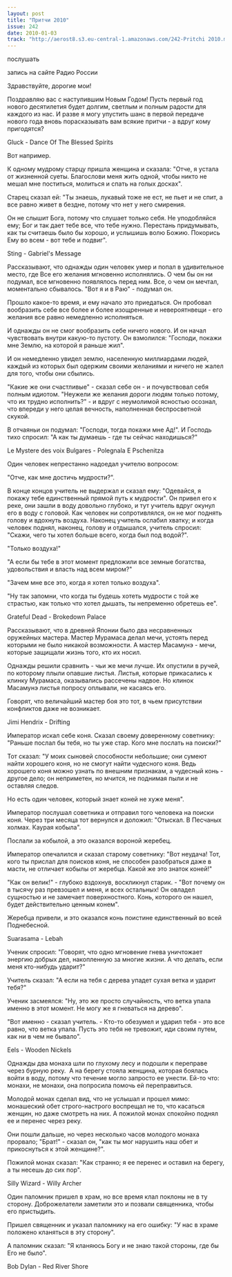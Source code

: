 ```yaml
---
layout: post
title: "Притчи 2010"
issue: 242
date: 2010-01-03
track: "http://aerost8.s3.eu-central-1.amazonaws.com/242-Pritchi 2010.mp3"
---
```


послушать

запись на сайте Радио России

Здравствуйте, дорогие мои!

Поздравляю вас с наступившим Новым Годом! Пусть первый год нового десятилетия будет долгим, светлым и полным радости для каждого из нас. И разве я могу упустить шанс в первой передаче нового года вновь порасказывать вам всякие притчи - а вдруг кому пригодятся?

Gluck - Dance Of The Blessed Spirits

Вот например.

К одному мудрому старцу пришла женщина и сказала: "Отче, я устала от жизненной суеты. Благослови меня жить одной, чтобы никто не мешал мне поститься, молиться и спать на голых досках".

Старец сказал ей: "Ты знаешь, лукавый тоже не ест, не пьет и не спит, а все равно живет в бездне, потому что нет у него смирения.

Он не слышит Бога, потому что слушает только себя. Не уподобляйся ему; Бог и так дает тебе все, что тебе нужно. Перестань придумывать, как ты считаешь было бы хорошо, и услышишь волю Божию. Покорись Ему во всем - вот тебе и подвиг".

Sting - Gabriel's Message

Рассказывают, что однажды один человек умер и попал в удивительное место, где Все его желания мгновенно исполнялись. О чем бы он ни подумал, все мгновенно появлялось перед ним. Все, о чем он мечтал, моментально сбывалось. "Вот я и в Раю" - подумал он.

Прошло какое-то время, и ему начало это приедаться. Он пробовал вообразить себе все более и более изощренные и невероятнвещи - его желания все равно немедленно исполняться.

И однажды он не смог вообразить себе ничего нового. И он начал чувствовать внутри какую-то пустоту. Он взмолился: "Господи, покажи мне Землю, на которой я раньше жил".

И он немедленно увидел землю, населенную миллиардами людей, каждый из которых был одержим своими желаниями и ничего не жалел для того, чтобы они сбылись.

"Какие же они счастливые" - сказал себе он - и почувствовал себя полным идиотом. "Неужели же желания дороги людям только потому, что их трудно исполнить?" - и вдруг с неумолимой ясностью осознал, что впереди у него целая вечность, наполненная беспросветной скукой.

В отчаяньи он подумал: "Господи, тогда покажи мне Ад!". И Господь тихо спросил: "А как ты думаешь - где ты сейчас находишься?"

Le Mystere des voix Bulgares - Polegnala E Pschenitza

Один человек непрестанно надоедал учителю вопросом:

"Отче, как мне достичь мудрости?".

В конце концов учитель не выдержал и сказал ему: "Одевайся, я покажу тебе единственный прямой путь к мудрости". Он привел его к реке, они зашли в воду довольно глубоко, и тут учитель вдруг окунул его в воду с головой. Как человек ни сопротивлялся, он не мог поднять голову и вдохнуть воздуха. Наконец учитель ослабил хватку; и когда человек поднял, наконец, голову и отдышался, учитель спросил: "Скажи, чего ты хотел больше всего, когда был под водой?".

"Только воздуха!"

"А если бы тебе в этот момент предложили все земные богатства, удовольствия и власть над всем миром?"

"Зачем мне все это, когда я хотел только воздуха".

"Ну так запомни, что когда ты будешь хотеть мудрости с той же страстью, как только что хотел дышать, ты непременно обретешь ее".

Grateful Dead - Brokedown Palace

Рассказывают, что в древней Японии было два несравненных оружейных мастера. Мастер Мурамаса делал мечи, устоять перед которыми не было никакой возможности. А мастер Масамунэ - мечи, которые защищали жизнь того, кто их носил.

Однажды решили сравнить - чьи же мечи лучше. Их опустили в ручей, по которому плыли опавшие листья. Листья, которые прикасались к клинку Мурамаса, оказывались рассечены надвое. Но клинок Масамунэ листья попросу оплывали, не касаясь его.

Говорят, что величайший мастер боя это тот, в чьем присутствии конфликтов даже не возникает.

Jimi Hendrix - Drifting

Император искал себе коня. Сказал своему доверенному советнику: "Раньше послал бы тебя, но ты уже стар. Кого мне послать на поиски?"

Тот сказал: "У моих сыновей способности небольшие; они сумеют найти хорошего коня, но не смогут найти чудесного коня. Ведь хорошего коня можно узнать по внешним признакам, а чудесный конь - другое дело; он неприметен, но мчится, не поднимая пыли и не оставляя следов.

Но есть один человек, который знает коней не хуже меня".

Император послушал советника и отправил того человека на поиски коня. Через три месяца тот вернулся и доложил: "Отыскал. В Песчаных холмах. Каурая кобыла".

Послали за кобылой, а это оказался вороной жеребец.

Император опечалился и сказал старому советнику: "Вот неудача! Тот, кого ты прислал для поисков коня, не способен разобраться даже в масти, не отличает кобылы от жеребца. Какой же это знаток коней!"

"Как он велик!" - глубоко вздохнув, воскликнул старик. - "Вот почему он в тысячу раз превзошел и меня, и всех остальных! Он овладел сущностью и не замечает поверхностного. Конь, которого он нашел, будет действительно ценным конем".

Жеребца привели, и это оказался конь поистине единственный во всей Поднебесной.

Suarasama - Lebah

Ученик спросил: "Говорят, что одно мгновение гнева уничтожает энергию добрых дел, накопленную за многие жизни. А что делать, если меня кто-нибудь ударит?"

Учитель сказал: "А если на тебя с дерева упадет сухая ветка и ударит тебя?"

Ученик засмеялся: "Ну, это же просто случайность, что ветка упала именно в этот момент. Не могу же я гневаться на дерево".

"Вот именно - сказал учитель. - Кто-то обезумел и ударил тебя - это все равно, что ветка упала. Пусть это тебя не тревожит, иди своим путем, как ни в чем не бывало".

Eels - Wooden Nickels

Однажды два монаха шли по глухому лесу и подошли к переправе через бурную реку.  А на берегу стояла женщина, которая боялась войти в воду, потому что течение могло запросто ее унести. Ей-то что: монахи, не монахи, она попросила помочь ей переправиться.

Молодой монах сделал вид, что не услышал и прошел мимо: монашеский обет строго-настрого воспрещал не то, что касаться женщин, но даже смотреть на них. А пожилой монах спокойно поднял ее и перенес через реку.

Они пошли дальше, но через несколько часов молодого монаха прорвало; "Брат!" - сказал он, "как ты мог нарушить наш обет и прикоснуться к этой женщине?".

Пожилой монах сказал: "Как странно; я ее перенес и оставил на берегу, а ты несешь до сих пор".

Silly Wizard - Willy Archer

Один паломник пришел в храм, но все время клал поклоны не в ту сторону. Доброжелатели заметили это и позвали священника, чтобы его пристыдить.

Пришел священник и указал паломнику на его ошибку: "У нас в храме положено кланяться в эту сторону".

А паломник сказал: "Я кланяюсь Богу и не знаю такой стороны, где бы Его не было".

Bob Dylan - Red River Shore
